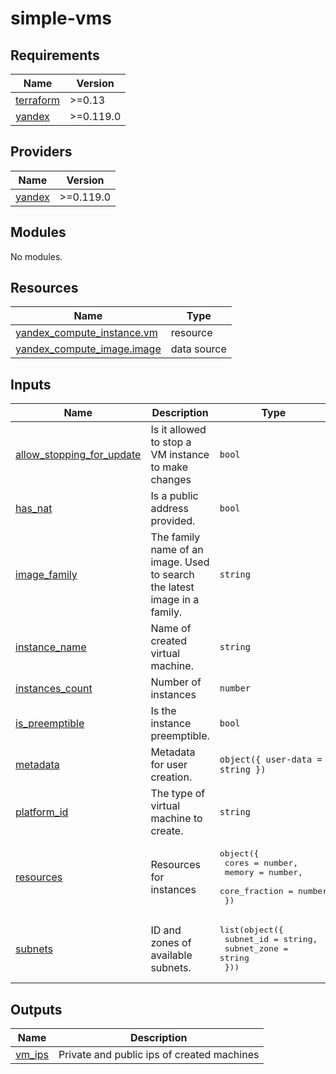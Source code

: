 # simple-vms

## Requirements

| Name | Version |
|------|---------|
| <a name="requirement_terraform"></a> [terraform](#requirement\_terraform) | >=0.13 |
| <a name="requirement_yandex"></a> [yandex](#requirement\_yandex) | >=0.119.0 |

## Providers

| Name | Version |
|------|---------|
| <a name="provider_yandex"></a> [yandex](#provider\_yandex) | >=0.119.0 |

## Modules

No modules.

## Resources

| Name | Type |
|------|------|
| [yandex_compute_instance.vm](https://registry.terraform.io/providers/yandex-cloud/yandex/latest/docs/resources/compute_instance) | resource |
| [yandex_compute_image.image](https://registry.terraform.io/providers/yandex-cloud/yandex/latest/docs/data-sources/compute_image) | data source |

## Inputs

| Name | Description | Type | Default | Required |
|------|-------------|------|---------|:--------:|
| <a name="input_allow_stopping_for_update"></a> [allow\_stopping\_for\_update](#input\_allow\_stopping\_for\_update) | Is it allowed to stop a VM instance to make changes | `bool` | n/a | yes |
| <a name="input_has_nat"></a> [has\_nat](#input\_has\_nat) | Is a public address provided. | `bool` | n/a | yes |
| <a name="input_image_family"></a> [image\_family](#input\_image\_family) | The family name of an image. Used to search the latest image in a family. | `string` | n/a | yes |
| <a name="input_instance_name"></a> [instance\_name](#input\_instance\_name) | Name of created virtual machine. | `string` | n/a | yes |
| <a name="input_instances_count"></a> [instances\_count](#input\_instances\_count) | Number of instances | `number` | n/a | yes |
| <a name="input_is_preemptible"></a> [is\_preemptible](#input\_is\_preemptible) | Is the instance preemptible. | `bool` | n/a | yes |
| <a name="input_metadata"></a> [metadata](#input\_metadata) | Metadata for user creation. | `object({ user-data = string })` | n/a | yes |
| <a name="input_platform_id"></a> [platform\_id](#input\_platform\_id) | The type of virtual machine to create. | `string` | n/a | yes |
| <a name="input_resources"></a> [resources](#input\_resources) | Resources for instances | <pre>object({<br>    cores         = number,<br>    memory        = number,<br>    core_fraction = number<br>  })</pre> | n/a | yes |
| <a name="input_subnets"></a> [subnets](#input\_subnets) | ID and zones of available subnets. | <pre>list(object({<br>    subnet_id   = string,<br>    subnet_zone = string<br>  }))</pre> | n/a | yes |

## Outputs

| Name | Description |
|------|-------------|
| <a name="output_vm_ips"></a> [vm\_ips](#output\_vm\_ips) | Private and public ips of created machines |